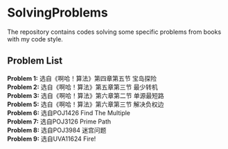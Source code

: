 # SolvingProblems
The repository contains codes solving some specific problems from books with my code style.  

## Problem List
**Problem 1:** 选自《啊哈！算法》第四章第五节 宝岛探险
<br>
**Problem 2:** 选自《啊哈！算法》第五章第三节 最少转机 
<br>
**Problem 3:** 选自《啊哈！算法》第六章第二节 单源最短路
<br>
**Problem 5:** 选自《啊哈！算法》第六章第三节 解决负权边
<br>
**Problem 6:** 选自POJ1426 Find The Multiple
<br>
**Problem 7:** 选自POJ3126 Prime Path
<br>
**Problem 8:** 选自POJ3984 迷宫问题
<br>
**Problem 9:** 选自UVA11624 Fire!
